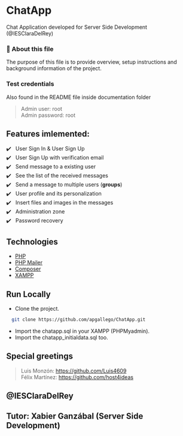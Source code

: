 # ChatApp
Chat Application developed for Server Side Development (@IESClaraDelRey)

### 🎯 About this file

The purpose of this file is to provide overview, setup instructions and background information of the project.

### Test credentials
Also found in the README file inside documentation folder

> Admin user: root<br/>
> Admin password: root<br/>

## Features imlemented:

:heavy_check_mark: &nbsp;&nbsp;User Sign In & User Sign Up<br />
:heavy_check_mark: &nbsp;&nbsp;User Sign Up with verification email<br />
:heavy_check_mark: &nbsp;&nbsp;Send message to a existing user<br />
:heavy_check_mark: &nbsp;&nbsp;See the list of the received messages<br />
:heavy_check_mark: &nbsp;&nbsp;Send a message to multiple users (<b>groups</b>)<br />
:heavy_check_mark: &nbsp;&nbsp;User profile and its personalization<br />
:heavy_check_mark: &nbsp;&nbsp;Insert files and images in the messages<br />
:heavy_check_mark: &nbsp;&nbsp;Administration zone<br />
:heavy_check_mark: &nbsp;&nbsp;Password recovery<br />

## Technologies

- [PHP](https://www.php.net/)
- [PHP Mailer](https://github.com/PHPMailer/PHPMailer)
- [Composer](https://getcomposer.org/)
- [XAMPP](https://www.apachefriends.org/es/index.html)

## Run Locally

- Clone the project.

```bash
  git clone https://github.com/apgallego/ChatApp.git
```
- Import the chatapp.sql in your XAMPP (PHPMyadmin).
- Import the chatapp_initialdata.sql too.

## Special greetings
 > Luis Monzón: https://github.com/Luis4609 <br/>
 > Félix Martínez: https://github.com/host4ideas <br/>

## @IESClaraDelRey
## Tutor: Xabier Ganzábal (Server Side Development)

